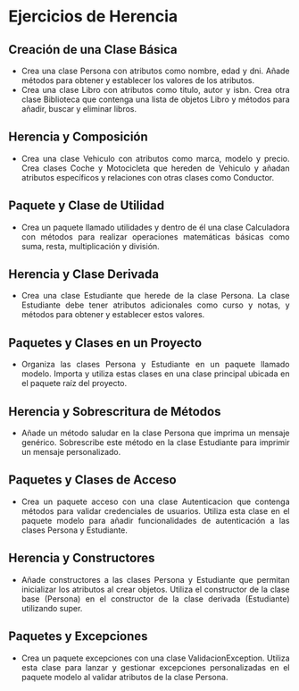 
<div align="justify">

# Ejercicios de Herencia

## Creación de una Clase Básica

- Crea una clase Persona con atributos como nombre, edad y dni. Añade métodos para obtener y establecer los valores de los atributos.
- Crea una clase Libro con atributos como titulo, autor y isbn. Crea otra clase Biblioteca que contenga una lista de objetos Libro y métodos para añadir, buscar y eliminar libros.

## Herencia y Composición
- Crea una clase Vehiculo con atributos como marca, modelo y precio. Crea clases Coche y Motocicleta que hereden de Vehiculo y añadan atributos específicos y relaciones con otras clases como Conductor.

## Paquete y Clase de Utilidad

- Crea un paquete llamado utilidades y dentro de él una clase Calculadora con métodos para realizar operaciones matemáticas básicas como suma, resta, multiplicación y división.

## Herencia y Clase Derivada

- Crea una clase Estudiante que herede de la clase Persona. La clase Estudiante debe tener atributos adicionales como curso y notas, y métodos para obtener y establecer estos valores.

## Paquetes y Clases en un Proyecto

- Organiza las clases Persona y Estudiante en un paquete llamado modelo. Importa y utiliza estas clases en una clase principal ubicada en el paquete raíz del proyecto.

## Herencia y Sobrescritura de Métodos

- Añade un método saludar en la clase Persona que imprima un mensaje genérico. Sobrescribe este método en la clase Estudiante para imprimir un mensaje personalizado.

## Paquetes y Clases de Acceso

- Crea un paquete acceso con una clase Autenticacion que contenga métodos para validar credenciales de usuarios. Utiliza esta clase en el paquete modelo para añadir funcionalidades de autenticación a las clases Persona y Estudiante.

## Herencia y Constructores

- Añade constructores a las clases Persona y Estudiante que permitan inicializar los atributos al crear objetos. Utiliza el constructor de la clase base (Persona) en el constructor de la clase derivada (Estudiante) utilizando super.

## Paquetes y Excepciones

- Crea un paquete excepciones con una clase ValidacionException. Utiliza esta clase para lanzar y gestionar excepciones personalizadas en el paquete modelo al validar atributos de la clase Persona.

</div>